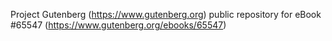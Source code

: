 Project Gutenberg (https://www.gutenberg.org) public repository for
eBook #65547 (https://www.gutenberg.org/ebooks/65547)
